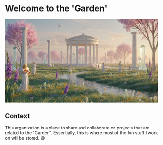 # Welcome to the 'Garden'

![Welcome to the 'Garden'](./assets/images/banner.png)

## Context

This organization is a place to share and collaborate on projects that are related to the "Garden". Essentially, this is where most of the fun stuff I work on will be stored. :smile:
